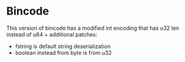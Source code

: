 # Bincode

This version of bincode has a modified int encoding that has u32 len instead of u64 + additional patches:

- fstring is default string deserialization
- boolean instead from byte is from u32